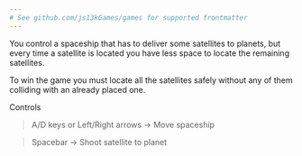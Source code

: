 ```yaml
---
# See github.com/js13kGames/games for supported frontmatter
---
```

You control a spaceship that has to deliver some satellites to planets, but every time a satellite is located you have less space to locate the remaining satellites.

To win the game you must locate all the satellites safely without any of them colliding with an already placed one.

Controls
> A/D keys or Left/Right arrows -> Move spaceship

> Spacebar -> Shoot satellite to planet